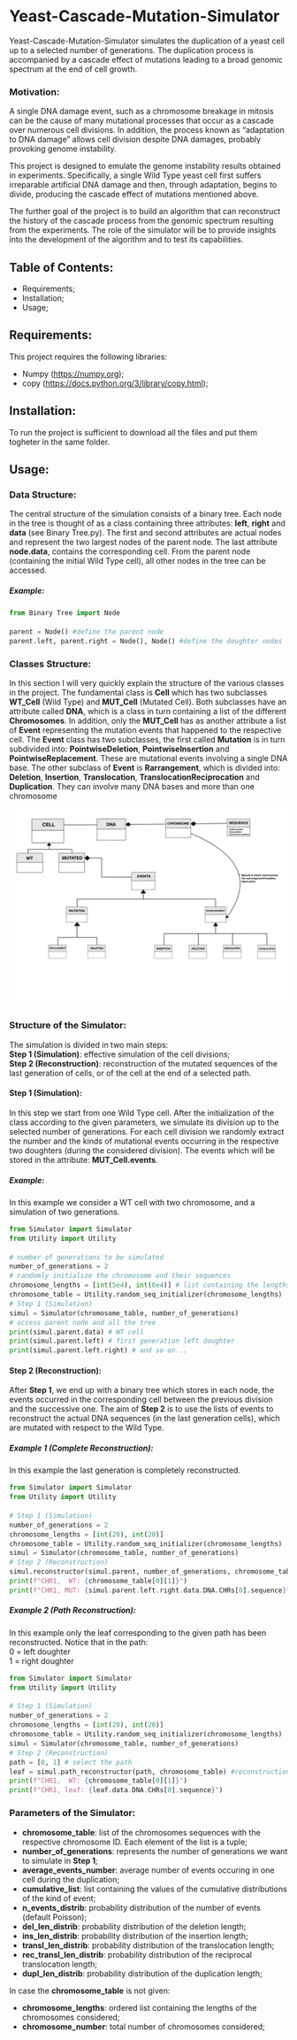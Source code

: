 # Yeast-Cascade-Mutation-Simulator
Yeast-Cascade-Mutation-Simulator simulates the duplication of a yeast cell up to a selected number of generations. The duplication process is accompanied by a cascade effect of mutations leading to a broad genomic spectrum at the end of cell growth.
### Motivation:
A single DNA damage event, such as a chromosome breakage in mitosis can be the cause of many mutational processes that occur as a cascade over numerous cell divisions. In addition, the process known as “adaptation to DNA damage” allows cell division despite DNA damages, probably provoking genome instability.

This project is designed to emulate the genome instability results obtained in experiments. Specifically, a single Wild Type yeast cell first suffers irreparable artificial DNA damage and then, through adaptation, begins to divide, producing the cascade effect of mutations mentioned above.

The further goal of the project is to build an algorithm that can reconstruct the history of the cascade process from the genomic spectrum resulting from the experiments. The role of the simulator will be to provide insights into the development of the algorithm and to test its capabilities.

## Table of Contents:
- Requirements;
- Installation;
- Usage;

## Requirements:
This project requires the following libraries:
- Numpy (https://numpy.org);
- copy (https://docs.python.org/3/library/copy.html);

## Installation:
To run the project is sufficient to download all the files and put them togheter in the same folder.

## Usage:

### Data Structure:
The central structure of the simulation consists of a binary tree. Each node in the tree is thought of as a class containing three attributes: **left**, **right** and **data** (see Binary Tree.py). The first and second attributes are actual nodes and represent the two largest nodes of the parent node. The last attribute **node.data**, contains the corresponding cell.
From the parent node (containing the initial Wild Type cell), all other nodes in the tree can be accessed.

##### Example:
```python 
from Binary Tree import Node

parent = Node() #define the parent node
parent.left, parent.right = Node(), Node() #define the doughter nodes
```

### Classes Structure:
In this section I will very quickly explain the structure of the various classes in the project.
The fundamental class is **Cell** which has two subclasses **WT_Cell** (Wild Type) and **MUT_Cell** (Mutated Cell). Both subclasses have an attribute called **DNA**, which is a class in turn containing a list of the different **Chromosomes**.
In addition, only the **MUT_Cell** has as another attribute a list of **Event** representing the mutation events that happened to the respective cell. The **Event** class has two subclasses, the first called **Mutation** is in turn subdivided into: **PointwiseDeletion**, **PointwiseInsertion** and **PointwiseReplacement**. These are mutational events involving a single DNA base.
The other subclass of **Event** is **Rarrangement**, which is divided into:
**Deletion**, **Insertion**, **Translocation**, **TranslocationReciprocation** and **Duplication**. They can involve many DNA bases and more than one chromosome

![Classes](images/Classes%20Scheme.png)

### Structure of the Simulator:
The simulation is divided in two main steps: \
**Step 1 (Simulation)**: effective simulation of the cell divisions; \
**Step 2 (Reconstruction)**: reconstruction of the mutated sequences of the last generation of cells, or of the cell at the end of a selected path.
#### Step 1 (Simulation):
In this step we start from one Wild Type cell. After the initialization of the class according to the given parameters, we simulate its division up to the selected number of generations. For each cell division we randomly extract the number and the kinds of mutational events occurring in the respective two doughters (during the considered division). The events which will be stored in the attribute: **MUT_Cell.events**.
##### Example:
In this example we consider a WT cell with two chromosome, and a simulation of two generations.
```python 
from Simulator import Simulator
from Utility import Utility

# number of generations to be simulated
number_of_generations = 2 
# randomly initialize the chromosome and their sequences
chromosome_lengths = [int(5e4), int(6e4)] # list containing the lengths of the chromosome
chromosome_table = Utility.random_seq_initializer(chromosome_lengths)
# Step 1 (Simulation)
simul = Simulator(chromosome_table, number_of_generations)
# access parent node and all the tree
print(simul.parent.data) # WT cell
print(simul.parent.left) # first generation left doughter
print(simul.parent.left.right) # and so on...
```

#### Step 2 (Reconstruction):
After **Step 1**, we end up with a binary tree which stores in each node, the events occurred in the corresponding cell between the previous division and the successive one. The aim of **Step 2** is to use the lists of events to reconstruct the actual DNA sequences (in the last generation cells), which are mutated with respect to the Wild Type.

##### Example 1 (Complete Reconstruction):
In this example the last generation is completely reconstructed.
```python 
from Simulator import Simulator
from Utility import Utility

# Step 1 (Simulation)
number_of_generations = 2 
chromosome_lengths = [int(20), int(20)] 
chromosome_table = Utility.random_seq_initializer(chromosome_lengths)
simul = Simulator(chromosome_table, number_of_generations)
# Step 2 (Reconstruction)
simul.reconstructor(simul.parent, number_of_generations, chromosome_table) # reconstruct last generation
print(f"CHR1,  WT: {chromosome_table[0][1]}")
print(f"CHR1, MUT: {simul.parent.left.right.data.DNA.CHRs[0].sequence}")
```

##### Example 2 (Path Reconstruction):
In this example only the leaf corresponding to the given path has been reconstructed. Notice that in the path: \
0 = left doughter \
1 = right doughter 

```python 
from Simulator import Simulator
from Utility import Utility

# Step 1 (Simulation)
number_of_generations = 2 
chromosome_lengths = [int(20), int(20)] 
chromosome_table = Utility.random_seq_initializer(chromosome_lengths)
simul = Simulator(chromosome_table, number_of_generations)
# Step 2 (Reconstruction)
path = [0, 1] # select the path
leaf = simul.path_reconstructor(path, chromosome_table) #reconstruction of the selected leaf
print(f"CHR1,  WT: {chromosome_table[0][1]}")
print(f"CHR1, leaf: {leaf.data.DNA.CHRs[0].sequence}")
```

### Parameters of the Simulator:
 - **chromosome_table**: list of the chromosomes sequences with the respective chromosome ID. Each element of the list is a tuple;
 - **number_of_generations**: represents the number of generations we want to simulate in **Step 1**;
 - **average_events_number**: average number of events occuring in one cell during the duplication;
 - **cumulative_list**: list containing the values of the cumulative distributions of the kind of event;
 - **n_events_distrib**: probability distribution of the number of events (default Poisson);
 - **del_len_distrib**: probability distribution of the deletion length;
 - **ins_len_distrib**: probability distribution of the insertion length;
 - **transl_len_distrib**: probability distribution of the translocation length;
 - **rec_transl_len_distrib**: probability distribution of the reciprocal translocation length;
 - **dupl_len_distrib**: probability distribution of the duplication length;
 
 In case the **chromosome_table** is not given:
 - **chromosome_lengths**: ordered list containing the lengths of the chromosomes considered;
 - **chromosome_number**: total number of chromosomes considered;